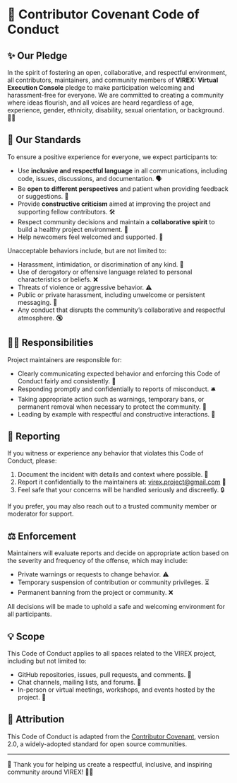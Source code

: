 # 🌟 Contributor Covenant Code of Conduct

## ✨ Our Pledge

In the spirit of fostering an open, collaborative, and respectful environment, all contributors, maintainers, and community members of **VIREX: Virtual Execution Console** pledge to make participation welcoming and harassment-free for everyone. We are committed to creating a community where ideas flourish, and all voices are heard regardless of age, experience, gender, ethnicity, disability, sexual orientation, or background. 🤝💡

## 📏 Our Standards

To ensure a positive experience for everyone, we expect participants to:

- Use **inclusive and respectful language** in all communications, including code, issues, discussions, and documentation. 🗣️  
- Be **open to different perspectives** and patient when providing feedback or suggestions. 🧠  
- Provide **constructive criticism** aimed at improving the project and supporting fellow contributors. 🛠️  
- Respect community decisions and maintain a **collaborative spirit** to build a healthy project environment. 🤗  
- Help newcomers feel welcomed and supported. 💖  

Unacceptable behaviors include, but are not limited to:

- Harassment, intimidation, or discrimination of any kind. 🚫  
- Use of derogatory or offensive language related to personal characteristics or beliefs. ❌  
- Threats of violence or aggressive behavior. ⚠️  
- Public or private harassment, including unwelcome or persistent messaging. 🚷  
- Any conduct that disrupts the community’s collaborative and respectful atmosphere. 🔇  

## 👩‍💼 Responsibilities

Project maintainers are responsible for:

- Clearly communicating expected behavior and enforcing this Code of Conduct fairly and consistently. 📢  
- Responding promptly and confidentially to reports of misconduct. 🛎️  
- Taking appropriate action such as warnings, temporary bans, or permanent removal when necessary to protect the community. 🚫  
- Leading by example with respectful and constructive interactions. 🌟  

## 📢 Reporting

If you witness or experience any behavior that violates this Code of Conduct, please:

1. Document the incident with details and context where possible. 📝  
2. Report it confidentially to the maintainers at: <virex.project@gmail.com> 📧  
3. Feel safe that your concerns will be handled seriously and discreetly. 🔒  

If you prefer, you may also reach out to a trusted community member or moderator for support.

## ⚖️ Enforcement

Maintainers will evaluate reports and decide on appropriate action based on the severity and frequency of the offense, which may include:

- Private warnings or requests to change behavior. ⚠️  
- Temporary suspension of contribution or community privileges. ⏳  
- Permanent banning from the project or community. ❌  

All decisions will be made to uphold a safe and welcoming environment for all participants.

## 💡 Scope

This Code of Conduct applies to all spaces related to the VIREX project, including but not limited to:

- GitHub repositories, issues, pull requests, and comments. 🐙  
- Chat channels, mailing lists, and forums. 💬  
- In-person or virtual meetings, workshops, and events hosted by the project. 👥  

## 📜 Attribution

This Code of Conduct is adapted from the [Contributor Covenant](https://www.contributor-covenant.org/version/2/0/code_of_conduct/), version 2.0, a widely-adopted standard for open source communities.

---

🙏 Thank you for helping us create a respectful, inclusive, and inspiring community around VIREX! 🚀✨
